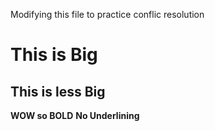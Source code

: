 Modifying this file to practice conflic resolution
# This is Big
## This is less Big
**WOW so BOLD**
__No Underlining__
